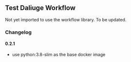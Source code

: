 ## Test Daliuge Workflow

Not yet imported to use the workflow library. To be updated.

### Changelog

#### 0.2.1

- use python:3.8-slim as the base docker image